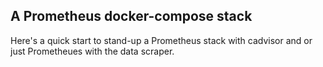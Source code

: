 ## A Prometheus docker-compose stack
Here's a quick start to stand-up a Prometheus stack with cadvisor and or just Prometheues with the data scraper.

